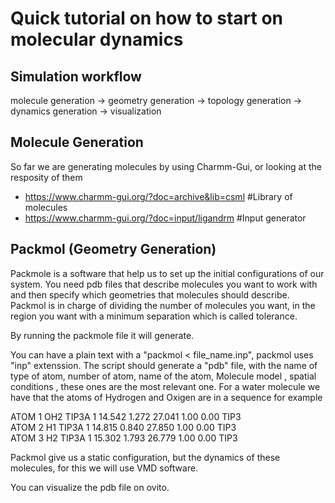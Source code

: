 # Quick tutorial on how to start on molecular dynamics

## Simulation workflow
molecule generation -> geometry generation -> topology generation -> dynamics generation -> visualization
## Molecule Generation
So far we are generating molecules by using Charmm-Gui, or looking at the resposity of them 
* https://www.charmm-gui.org/?doc=archive&lib=csml  #Library of molecules 
* https://www.charmm-gui.org/?doc=input/ligandrm    #Input generator
## Packmol (Geometry Generation)
Packmole is a software that help us to set up the initial configurations of our system. 
You need pdb files that describe molecules you want to work with and then specify which geometries that molecules should describe. 
Packmol is in charge of dividing the number of molecules you want, in the region you want with a minimum separation which is called tolerance. 

By running the packmole file it will generate.

You can have a plain text with a "packmol < file_name.inp", packmol uses "inp" extenssion. The script should generate a "pdb" file, with the name of  
type of atom,  number of atom, name of the atom, Molecule model , spatial conditions , these ones are the most relevant one. 
For a water molecule we have that the atoms of Hydrogen and Oxigen are in a sequence for example 

ATOM      1  OH2 TIP3A   1      14.542   1.272  27.041  1.00  0.00      TIP3    
ATOM      2  H1  TIP3A   1      14.815   0.840  27.850  1.00  0.00      TIP3    
ATOM      3  H2  TIP3A   1      15.302   1.793  26.779  1.00  0.00      TIP3  

Packmol give us a static configuration, but the dynamics of these molecules, for this we will use VMD software. 

You can visualize the pdb file on ovito. 

